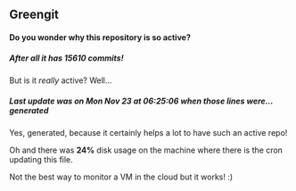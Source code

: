 ## Greengit

#### Do you wonder why this repository is so active?

##### After all it has 15610 commits!

But is it *really* active? Well...

##### Last update was on Mon Nov 23 at 06:25:06 when those lines were... generated

Yes, generated, because it certainly helps a lot to have such an active repo!

Oh and there was **24%** disk usage on the machine
where there is the cron updating this file.

Not the best way to monitor a VM in the cloud but it works! :)
